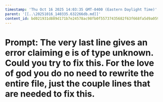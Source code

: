 ```yaml
---
timestamp: 'Thu Oct 16 2025 14:03:35 GMT-0400 (Eastern Daylight Time)'
parent: '[[..\20251016_140335.632266db.md]]'
content_id: bd021931d889d171b7e24578ac98fb0f55737435682f63f668fa5d9a0599b0fd
---
```


# Prompt: The very last line gives an error claiming e is of type unknown. Could you try to fix this. For the love of god you do no need to rewrite the entire file, just the couple lines that are needed to fix this.
